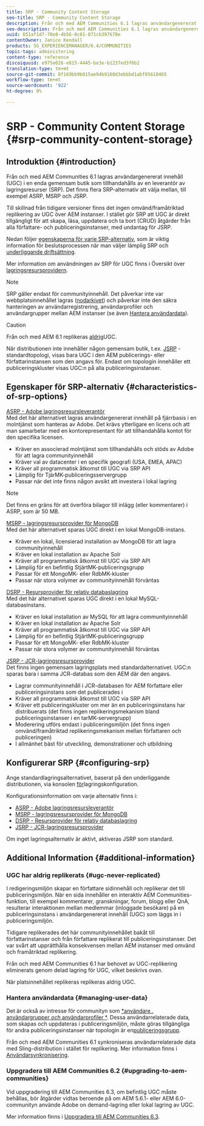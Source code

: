 ```yaml
---
title: SRP - Community Content Storage
seo-title: SRP - Community Content Storage
description: Från och med AEM Communities 6.1 lagras användargenererat innehåll (UGC) i en enda gemensam butik som tillhandahålls av en leverantör av lagringsresurser (SRP)
seo-description: Från och med AEM Communities 6.1 lagras användargenererat innehåll (UGC) i en enda gemensam butik som tillhandahålls av en leverantör av lagringsresurser (SRP)
uuid: 651af1d7-70e8-4b56-8c01-871cb397678e
contentOwner: Janice Kendall
products: SG_EXPERIENCEMANAGER/6.4/COMMUNITIES
topic-tags: administering
content-type: reference
discoiquuid: e975e026-e815-4445-be3e-b1237ed3f6b2
translation-type: tm+mt
source-git-commit: 8f169bb9b015ae94b9160d3ebbbd1abf85610465
workflow-type: tm+mt
source-wordcount: '922'
ht-degree: 0%

---
```



# SRP - Community Content Storage {#srp-community-content-storage}

## Introduktion {#introduction}

Från och med AEM Communities 6.1 lagras användargenererat innehåll (UGC) i en enda gemensam butik som tillhandahålls av en leverantör av lagringsresurser (SRP). Det finns flera SRP-alternativ att välja mellan, till exempel ASRP, MSRP och JSRP.

Till skillnad från tidigare versioner finns det ingen omvänd/framåtriktad replikering av UGC över AEM instanser. I stället gör SRP att UGC är direkt tillgängligt för att skapa, läsa, uppdatera och ta bort (CRUD) åtgärder från alla författare- och publiceringsinstanser, med undantag för JSRP.

Nedan följer [egenskaperna för varje SRP-alternativ](#characteristics-of-srp-options), som är viktig information för beslutsprocessen när man väljer lämplig SRP och [underliggande driftsättning](topologies.md).

Mer information om användningen av SRP för UGC finns i Översikt över [lagringsresursprovidern](srp.md).

>[!NOTE]
>
>SRP gäller endast för communityinnehåll. Det påverkar inte var webbplatsinnehållet lagras ([nodarkivet](../../help/sites-deploying/data-store-config.md)) och påverkar inte den säkra hanteringen av användarregistrering, användarprofiler och användargrupper mellan AEM instanser (se även [Hantera användardata](#managing-user-data)).

>[!CAUTION]
>
>Från och med AEM 6.1 replikeras [aldrig](#ugc-never-replicated)UGC.
>
>När distributionen inte innehåller någon gemensam butik, t.ex. [JSRP](topologies.md#jsrp) -standardtopologi, visas bara UGC i den AEM publicerings- eller författarinstansen som den angavs för. Endast om topologin innehåller ett publiceringskluster visas UGC:n på alla publiceringsinstanser.

## Egenskaper för SRP-alternativ {#characteristics-of-srp-options}

[ASRP - Adobe lagringsresursleverantör](asrp.md)\
Med det här alternativet lagras användargenererat innehåll på fjärrbasis i en molntjänst som hanteras av Adobe. Det krävs ytterligare en licens och att man samarbetar med en kontorepresentant för att tillhandahålla kontot för den specifika licensen.

* Kräver en associerad molntjänst som tillhandahålls och stöds av Adobe för att lagra communityinnehåll
* Kräver val av datacenter i en specifik geografi (USA, EMEA, APAC)
* Kräver all programmatisk åtkomst till UGC via SRP API
* Lämplig för TjärMK-publiceringsservergrupp
* Passar när det inte finns någon avsikt att investera i lokal lagring

>[!NOTE]
>
>Det finns en gräns för att överföra bilagor till inlägg (eller kommentarer) i ASRP, som är 50 MB.

[MSRP - lagringsresursprovider för MongoDB](msrp.md)\
Med det här alternativet sparas UGC direkt i en lokal MongoDB-instans.

* Kräver en lokal, licensierad installation av MongoDB för att lagra communityinnehåll
* Kräver en lokal installation av Apache Solr
* Kräver all programmatisk åtkomst till UGC via SRP API
* Lämplig för en befintlig StjärtMK-publiceringsgrupp
* Passar för ett MongoMK- eller RdbMK-kluster
* Passar när stora volymer av communityinnehåll förväntas

[DSRP - Resursprovider för relativ databaslagring](dsrp.md)\
Med det här alternativet sparas UGC direkt i en lokal MySQL-databasinstans.

* Kräver en lokal installation av MySQL för att lagra communityinnehåll
* Kräver en lokal installation av Apache Solr
* Kräver all programmatisk åtkomst till UGC via SRP API
* Lämplig för en befintlig StjärtMK-publiceringsgrupp
* Passar för ett MongoMK- eller RdbMK-kluster
* Passar när stora volymer av communityinnehåll förväntas

[JSRP - JCR-lagringsresursprovider](jsrp.md)\
Det finns ingen gemensam lagringsplats med standardalternativet. UGC:n sparas bara i samma JCR-databas som den AEM där den angavs.

* Lagrar communityinnehåll i JCR-databasen för AEM författare eller publiceringsinstans som det publicerades i
* Kräver all programmatisk åtkomst till UGC via SRP API
* Kräver ett publiceringskluster om mer än en publiceringsinstans har distribuerats (det finns ingen replikeringsmekanism bland publiceringsinstanser i en tarMK-servergrupp)
* Moderering utförs endast i publiceringsmiljön (det finns ingen omvänd/framåtriktad replikeringsmekanism mellan författaren och publiceringen)
* I allmänhet bäst för utveckling, demonstrationer och utbildning

## Konfigurerar SRP {#configuring-srp}

Ange standardlagringsalternativet, baserat på den underliggande distributionen, via konsolen [för](srp-config.md)lagringskonfiguration.

Konfigurationsinformation om varje alternativ finns i:

* [ASRP - Adobe lagringsresursleverantör](asrp.md)
* [MSRP - lagringsresursprovider för MongoDB](msrp.md)
* [DSRP - Resursprovider för relativ databaslagring](dsrp.md)
* [JSRP - JCR-lagringsresursprovider](jsrp.md)

Om inget lagringsalternativ är aktivt, aktiveras JSRP som standard.

## Additional Information {#additional-information}

### UGC har aldrig replikerats {#ugc-never-replicated}

I redigeringsmiljön skapar en författare sidinnehåll och replikerar det till publiceringsmiljön. När en sida innehåller en interaktiv AEM Communities-funktion, till exempel kommentarer, granskningar, forum, blogg eller QnA, resulterar interaktionen mellan medlemmar (inloggade besökare) på en publiceringsinstans i användargenererat innehåll (UGC) som läggs in i publiceringsmiljön.

Tidigare replikerades det här communityinnehållet bakåt till författarinstanser och från författare replikerat till publiceringsinstanser. Det var svårt att upprätthålla konsekvensen mellan AEM instanser med omvänd och framåtriktad replikering.

Från och med AEM Communities 6.1 har behovet av UGC-replikering eliminerats genom delad lagring för UGC, vilket beskrivs ovan.

När platsinnehållet replikeras replikeras aldrig UGC.

### Hantera användardata {#managing-user-data}

Det är också av intresse för communityn som [*användare *,* användargrupper *och* användarprofiler *](users.md). Dessa användarrelaterade data, som skapas och uppdateras i publiceringsmiljön, måste göras tillgängliga för andra publiceringsinstanser när topologin är en[publiceringsgrupp](../../help/sites-deploying/recommended-deploys.md#tarmk-farm).

Från och med AEM Communities 6.1 synkroniseras användarrelaterade data med Sling-distribution i stället för replikering. Mer information finns i [Användarsynkronisering](sync.md).

### Uppgradera till AEM Communities 6.2 {#upgrading-to-aem-communities}

Vid uppgradering till AEM Communities 6.3, om befintlig UGC måste behållas, bör åtgärder vidtas beroende på om AEM 5.6.1- eller AEM 6.0-communityn använde Adobe on demand-lagring eller lokal lagring av UGC.

Mer information finns i [Uppgradera till AEM Communities 6.3](upgrade.md).
